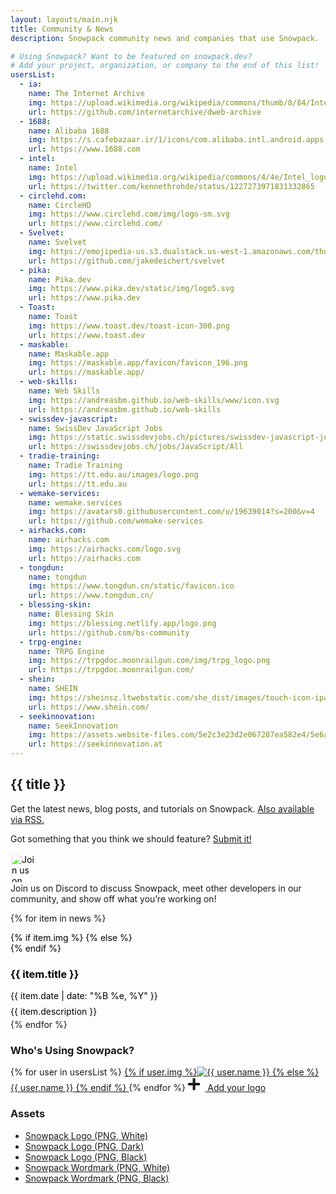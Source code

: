 ```yaml
---
layout: layouts/main.njk
title: Community & News
description: Snowpack community news and companies that use Snowpack.

# Using Snowpack? Want to be featured on snowpack.dev?
# Add your project, organization, or company to the end of this list!
usersList:
  - ia:
    name: The Internet Archive
    img: https://upload.wikimedia.org/wikipedia/commons/thumb/8/84/Internet_Archive_logo_and_wordmark.svg/1200px-Internet_Archive_logo_and_wordmark.svg.png
    url: https://github.com/internetarchive/dweb-archive
  - 1688:
    name: Alibaba 1688
    img: https://s.cafebazaar.ir/1/icons/com.alibaba.intl.android.apps.poseidon_512x512.png
    url: https://www.1688.com
  - intel:
    name: Intel
    img: https://upload.wikimedia.org/wikipedia/commons/4/4e/Intel_logo_%282006%29.svg
    url: https://twitter.com/kennethrohde/status/1227273971831332865
  - circlehd.com:
    name: CircleHD
    img: https://www.circlehd.com/img/logo-sm.svg
    url: https://www.circlehd.com/
  - Svelvet:
    name: Svelvet
    img: https://emojipedia-us.s3.dualstack.us-west-1.amazonaws.com/thumbs/240/apple/237/spool-of-thread_1f9f5.png
    url: https://github.com/jakedeichert/svelvet
  - pika:
    name: Pika.dev
    img: https://www.pika.dev/static/img/logo5.svg
    url: https://www.pika.dev
  - Toast:
    name: Toast
    img: https://www.toast.dev/toast-icon-300.png
    url: https://www.toast.dev
  - maskable:
    name: Maskable.app
    img: https://maskable.app/favicon/favicon_196.png
    url: https://maskable.app/
  - web-skills:
    name: Web Skills
    img: https://andreasbm.github.io/web-skills/www/icon.svg
    url: https://andreasbm.github.io/web-skills
  - swissdev-javascript:
    name: SwissDev JavaScript Jobs
    img: https://static.swissdevjobs.ch/pictures/swissdev-javascript-jobs.svg
    url: https://swissdevjobs.ch/jobs/JavaScript/All
  - tradie-training:
    name: Tradie Training
    img: https://tt.edu.au/images/logo.png
    url: https://tt.edu.au
  - wemake-services:
    name: wemake.services
    img: https://avatars0.githubusercontent.com/u/19639014?s=200&v=4
    url: https://github.com/wemake-services
  - airhacks.com:
    name: airhacks.com
    img: https://airhacks.com/logo.svg
    url: https://airhacks.com
  - tongdun:
    name: tongdun
    img: https://www.tongdun.cn/static/favicon.ico
    url: https://www.tongdun.cn/
  - blessing-skin:
    name: Blessing Skin
    img: https://blessing.netlify.app/logo.png
    url: https://github.com/bs-community
  - trpg-engine:
    name: TRPG Engine
    img: https://trpgdoc.moonrailgun.com/img/trpg_logo.png
    url: https://trpgdoc.moonrailgun.com/
  - shein:
    name: SHEIN
    img: https://sheinsz.ltwebstatic.com/she_dist/images/touch-icon-ipad-144-47ceee2d97.png
    url: https://www.shein.com/
  - seekinnovation:
    name: SeekInnovation
    img: https://assets.website-files.com/5e2c3e23d2e067287ea582e4/5e6a5bca2d401204ada76b95_SeekInnovationLogoRound_Vector.svg
    url: https://seekinnovation.at
---
```


<h2 class="content-title">
  {{ title }}
</h2>

Get the latest news, blog posts, and tutorials on Snowpack. [Also available via RSS.](/feed.xml)

Got something that you think we should feature? [Submit it!](https://github.com/snowpackjs/snowpack/edit/main/www/_data/news.js)

<div class="card-grid card-grid-3">
  <article class="discord-banner">
    <a href="https://discord.gg/snowpack" style="flex-shrink: 0; height: 48px;"><img alt="Join us on Discord!" src="https://img.shields.io/discord/712696926406967308.svg?label=&logo=discord&logoColor=ffffff&color=7389D8&labelColor=6A7EC2" style="height: 48px;  border: none; margin-right: 1rem; filter: brightness(1.2) contrast(1.5);"/></a>
    <div>Join us on Discord to discuss Snowpack, meet other developers in our community, and show off what you’re working on!</div>
  </article>

{% for item in news %}

<article class="card">
  <a href="{{ item.url }}" style="text-decoration: none; color: initial;">
{% if item.img %}<img class="card-image card-image-large" src="{{ item.img }}" alt="" />
{% else %}<div class="card-image card-image-large"></div>
{% endif %}
  <div class="card-text">
    <h3 class="card-title">{{ item.title }}</h3>
    <time class="snow-toc-link">{{ item.date | date: "%B %e, %Y" }}</time>
    <p style="margin: 0.5rem 0 0.25rem;">{{ item.description }}</p>
  </div>
  </a>
</article>
{% endfor %}
</div>

<div class="content">

### Who's Using Snowpack?

<div class="company-logos">
{% for user in usersList %}
  <a href="{{ user.url }}" target="_blank" rel="noopener noreferrer nofollow">
    {% if user.img %}<img class="company-logo" src="{{ user.img }}" alt="{{ user.name }}" />
    {% else %}<span>{{ user.name }}</span>
    {% endif %}
  </a>
{% endfor %}
<a href="https://github.com/snowpackjs/snowpack/edit/main/www/_template/news.md" target="_blank" title="Add Your Project/Company!" class="add-company-button" >
  <svg style="height: 22px; margin-right: 8px;" aria-hidden="true" focusable="false" data-prefix="fas" data-icon="plus" class="company-logo" role="img" xmlns="http://www.w3.org/2000/svg" viewBox="0 0 448 512"><path fill="currentColor" d="M416 208H272V64c0-17.67-14.33-32-32-32h-32c-17.67 0-32 14.33-32 32v144H32c-17.67 0-32 14.33-32 32v32c0 17.67 14.33 32 32 32h144v144c0 17.67 14.33 32 32 32h32c17.67 0 32-14.33 32-32V304h144c17.67 0 32-14.33 32-32v-32c0-17.67-14.33-32-32-32z"></path></svg>
  Add your logo
</a>
</div>

### Assets

- [Snowpack Logo (PNG, White)](/img/snowpack-logo-white.png)
- [Snowpack Logo (PNG, Dark)](/img/snowpack-logo-dark.png)
- [Snowpack Logo (PNG, Black)](/img/snowpack-logo-black.png)
- [Snowpack Wordmark (PNG, White)](/img/snowpack-wordmark-white.png)
- [Snowpack Wordmark (PNG, Black)](/img/snowpack-wordmark-black.png)

</div>
